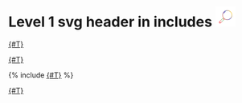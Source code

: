 # Level 1 svg header in includes ![Level 1 svg header in includes](../_assets/1.svg)

[{#T}](../level1/level1.md)

[{#T}](../level1/level2/level2.md)

{% include [{#T}](level2/level2.md) %}

[{#T}](level11.md)